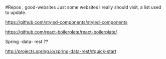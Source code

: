 #Repos , good-websites
Just some websites I really should visit, a list used to update.

https://github.com/styled-components/styled-components

https://github.com/react-boilerplate/react-boilerplate/

Spring -data- rest ??

http://projects.spring.io/spring-data-rest/#quick-start
